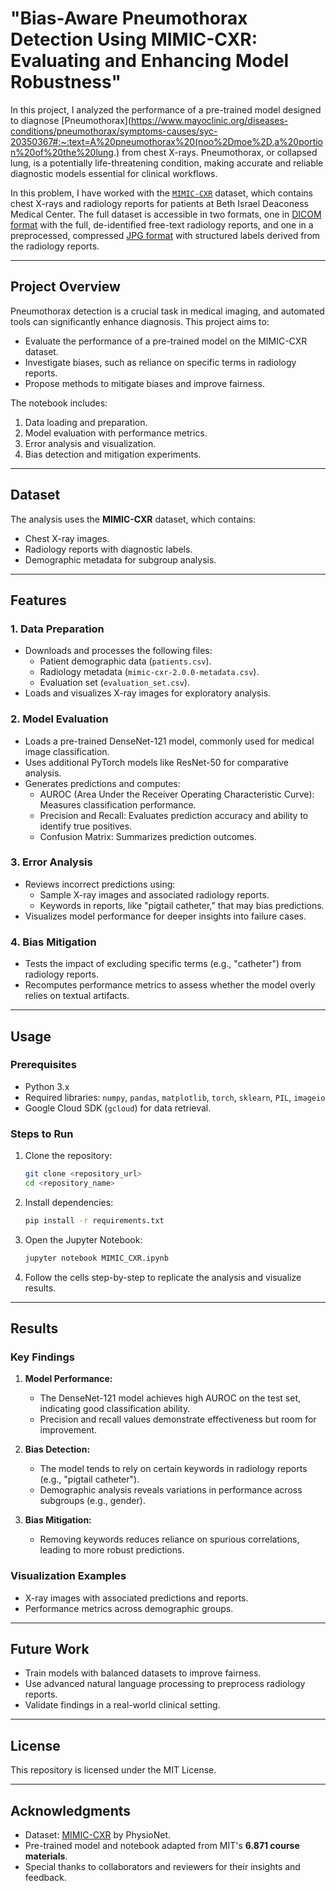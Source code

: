 
# **"Bias-Aware Pneumothorax Detection Using MIMIC-CXR: Evaluating and Enhancing Model Robustness"**

In this project, I analyzed the performance of a pre-trained model designed to diagnose [Pneumothorax](https://www.mayoclinic.org/diseases-conditions/pneumothorax/symptoms-causes/syc-20350367#:~:text=A%20pneumothorax%20(noo%2Dmoe%2D,a%20portion%20of%20the%20lung.) from chest X-rays. Pneumothorax, or collapsed lung, is a potentially life-threatening condition, making accurate and reliable diagnostic models essential for clinical workflows.

In this problem, I have worked with the [`MIMIC-CXR`](https://physionet.org/content/mimic-cxr/2.0.0/) dataset, which contains chest X-rays and radiology reports for patients at Beth Israel Deaconess Medical Center. The full dataset is accessible in two formats, one in [DICOM format](https://physionet.org/content/mimic-cxr/2.0.0/) with the full, de-identified free-text radiology reports, and one in a preprocessed, compressed [JPG format](https://physionet.org/content/mimic-cxr-jpg/2.0.0/) with structured labels derived from the radiology reports. 

---

## **Project Overview**

Pneumothorax detection is a crucial task in medical imaging, and automated tools can significantly enhance diagnosis. This project aims to:
- Evaluate the performance of a pre-trained model on the MIMIC-CXR dataset.
- Investigate biases, such as reliance on specific terms in radiology reports.
- Propose methods to mitigate biases and improve fairness.

The notebook includes:
1. Data loading and preparation.
2. Model evaluation with performance metrics.
3. Error analysis and visualization.
4. Bias detection and mitigation experiments.

---

## **Dataset**

The analysis uses the **MIMIC-CXR** dataset, which contains:
- Chest X-ray images.
- Radiology reports with diagnostic labels.
- Demographic metadata for subgroup analysis.

---

## **Features**

### **1. Data Preparation**
- Downloads and processes the following files:
  - Patient demographic data (`patients.csv`).
  - Radiology metadata (`mimic-cxr-2.0.0-metadata.csv`).
  - Evaluation set (`evaluation_set.csv`).
- Loads and visualizes X-ray images for exploratory analysis.

### **2. Model Evaluation**
- Loads a pre-trained DenseNet-121 model, commonly used for medical image classification.
- Uses additional PyTorch models like ResNet-50 for comparative analysis.
- Generates predictions and computes:
  - AUROC (Area Under the Receiver Operating Characteristic Curve): Measures classification performance.
  - Precision and Recall: Evaluates prediction accuracy and ability to identify true positives.
  - Confusion Matrix: Summarizes prediction outcomes.

### **3. Error Analysis**
- Reviews incorrect predictions using:
  - Sample X-ray images and associated radiology reports.
  - Keywords in reports, like "pigtail catheter," that may bias predictions.
- Visualizes model performance for deeper insights into failure cases.

### **4. Bias Mitigation**
- Tests the impact of excluding specific terms (e.g., "catheter") from radiology reports.
- Recomputes performance metrics to assess whether the model overly relies on textual artifacts.

---

## **Usage**

### **Prerequisites**
- Python 3.x
- Required libraries: `numpy`, `pandas`, `matplotlib`, `torch`, `sklearn`, `PIL`, `imageio`
- Google Cloud SDK (`gcloud`) for data retrieval.

### **Steps to Run**
1. Clone the repository:
   ```bash
   git clone <repository_url>
   cd <repository_name>
   ```
2. Install dependencies:
   ```bash
   pip install -r requirements.txt
   ```
3. Open the Jupyter Notebook:
   ```bash
   jupyter notebook MIMIC_CXR.ipynb
   ```
4. Follow the cells step-by-step to replicate the analysis and visualize results.

---

## **Results**

### **Key Findings**
1. **Model Performance:**
   - The DenseNet-121 model achieves high AUROC on the test set, indicating good classification ability.
   - Precision and recall values demonstrate effectiveness but room for improvement.

2. **Bias Detection:**
   - The model tends to rely on certain keywords in radiology reports (e.g., "pigtail catheter").
   - Demographic analysis reveals variations in performance across subgroups (e.g., gender).

3. **Bias Mitigation:**
   - Removing keywords reduces reliance on spurious correlations, leading to more robust predictions.

### **Visualization Examples**
- X-ray images with associated predictions and reports.
- Performance metrics across demographic groups.

---

## **Future Work**
- Train models with balanced datasets to improve fairness.
- Use advanced natural language processing to preprocess radiology reports.
- Validate findings in a real-world clinical setting.


---

## **License**
This repository is licensed under the MIT License.

---

## **Acknowledgments**
- Dataset: [MIMIC-CXR](https://physionet.org/content/mimic-cxr/2.0.0/) by PhysioNet.
- Pre-trained model and notebook adapted from MIT's **6.871 course materials**.
- Special thanks to collaborators and reviewers for their insights and feedback.

